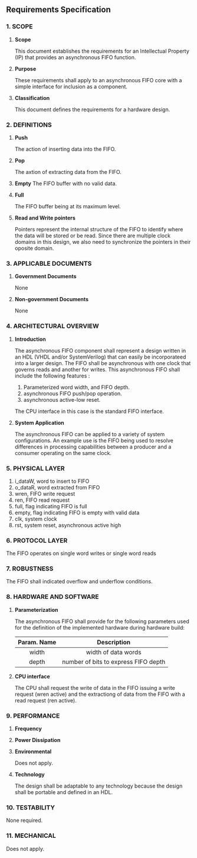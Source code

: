 ## Requirements Specification


### 1. SCOPE

1. **Scope**

   This document establishes the requirements for an Intellectual Property (IP) that provides an asynchronous FIFO function.
1. **Purpose**
 
   These requirements shall apply to an asynchronous FIFO core with a simple interface for inclusion as a component.
1. **Classification**
    
   This document defines the requirements for a hardware design.


### 2. DEFINITIONS

1. **Push**

   The action of inserting data into the FIFO.
2. **Pop**
   
   The axtion of extracting data from the FIFO.
3. **Empty** 
   The FIFO buffer with no valid data.

1. **Full**

   The FIFO buffer being at its maximum level.
1. **Read and Write pointers**

   Pointers represent the internal structure of the FIFO to identify where the data will be stored or be read. Since there are multiple clock domains in this design, we also need to synchronize the pointers in their oposite domain.


### 3. APPLICABLE DOCUMENTS 

1. **Government Documents**

   None
1. **Non-government Documents**

   None


### 4. ARCHITECTURAL OVERVIEW

1. **Introduction**

   The asynchronous FIFO component shall represent a design written in an HDL (VHDL and/or SystemVerilog) that can easily be incorporateed into a larger design. The FIFO shall be asynchronous with one clock that governs reads and another for writes. This asynchronous FIFO shall include the following features : 
     1. Parameterized word width, and FIFO depth.
     1. asynchronous FIFO push/pop operation.
     1. asynchronous active-low reset.

   The CPU interface in this case is the standard FIFO interface.

1. **System Application**
   
    The asynchronous FIFO can be applied to a variety of system configurations. An example use is the FIFO being used to resolve differences in processing capabilities between a producer and a consumer operating on the same clock.

### 5. PHYSICAL LAYER

 1. i_dataW, word to insert to FIFO
 6. o_dataR, word extracted from FIFO
 7. wren, FIFO write request
 8. ren, FIFO read request
 9. full, flag indicating FIFO is full
 1. empty, flag indicating FIFO is empty with valid data
 7. clk, system clock
 8. rst, system reset, asynchronous active high

### 6. PROTOCOL LAYER

The FIFO operates on single word writes or single word reads 

### 7. ROBUSTNESS

The FIFO shall indicated overflow and underflow conditions.

### 8. HARDWARE AND SOFTWARE

1. **Parameterization**

   The asynchronous FIFO shall provide for the following parameters used for the definition of the implemented hardware during hardware build:

   | Param. Name | Description |
   | :------: | :------: |
   | width | width of data words |
   | depth | number of bits to express FIFO depth |

1. **CPU interface**

   The CPU shall request the write of data in the FIFO issuing a write request (wren active) and the extractiong of data from the FIFO with a read request (ren active).


### 9. PERFORMANCE

1. **Frequency**
1. **Power Dissipation**
1. **Environmental**
 
   Does not apply.
1. **Technology**

   The design shall be adaptable to any technology because the design shall be portable and defined in an HDL.

### 10. TESTABILITY
None required.

### 11. MECHANICAL
Does not apply.